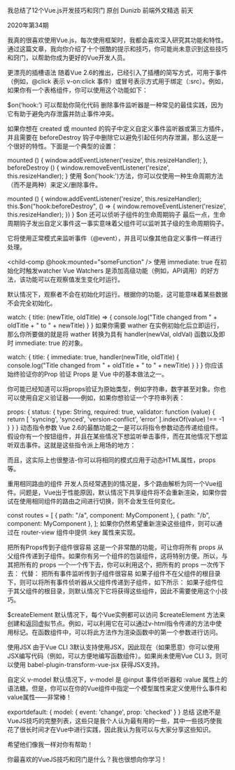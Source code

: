 我总结了12个Vue.js开发技巧和窍门
原创 Dunizb 前端外文精选 前天


2020年第34期

我真的很喜欢使用Vue.js，每次使用框架时，我都会喜欢深入研究其功能和特性。通过这篇文章，我向你介绍了十个很酷的提示和技巧，你可能尚未意识到这些技巧和窍门，以帮助你成为更好的Vue开发人员。

更漂亮的插槽语法
随着Vue 2.6的推出，已经引入了插槽的简写方式，可用于事件（例如，@click 表示 v-on:click 事件）或冒号表示方式用于绑定（:src）。例如，如果你有一个表格组件，你可以使用这个功能如下：

<template>
  ...
  <my-table>
    <template #row={ item }>
      /* 一些内容，你可以在这里自由使用“item” */
    </template>
  </my-table>
  ...
</template>
$on(‘hook:’) 可以帮助你简化代码
删除事件监听器是一种常见的最佳实践，因为它有助于避免内存泄露并防止事件冲突。

如果你想在 created 或 mounted 的钩子中定义自定义事件监听器或第三方插件，并且需要在 beforeDestroy 钩子中删除它以避免引起任何内存泄漏，那么这是一个很好的特性。下面是一个典型的设置：

mounted () {
  window.addEventListener('resize', this.resizeHandler);
},
beforeDestroy () {
  window.removeEventListener('resize', this.resizeHandler);
}
使用 $on('hook:')方法，你可以仅使用一种生命周期方法（而不是两种）来定义/删除事件。

mounted () {
  window.addEventListener('resize', this.resizeHandler);
  this.$on("hook:beforeDestroy", () => {
    window.removeEventListener('resize', this.resizeHandler);
  })
}
$on 还可以侦听子组件的生命周期钩子
最后一点，生命周期钩子发出自定义事件这一事实意味着父组件可以监听其子级的生命周期钩子。

它将使用正常模式来监听事件（@event），并且可以像其他自定义事件一样进行处理。

<child-comp @hook:mounted="someFunction" />
使用 immediate: true 在初始化时触发watcher
Vue Watchers 是添加高级功能（例如，API调用）的好方法，该功能可以在观察值发生变化时运行。

默认情况下，观察者不会在初始化时运行。根据你的功能，这可能意味着某些数据不会完全初始化。

watch: {
  title: (newTitle, oldTitle) => {
    console.log("Title changed from " + oldTitle + " to " + newTitle)
  }
}
如果你需要 wather 在实例初始化后立即运行，那么你所要做的就是将 wather 转换为具有 handler(newVal, oldVal) 函数以及即时 immediate: true 的对象。

watch: {
  title: {
    immediate: true,
    handler(newTitle, oldTitle) {
      console.log("Title changed from " + oldTitle + " to " + newTitle)
    }
  }
}
你应该始终验证你的Prop
验证 Props 是 Vue 中的基本做法之一。

你可能已经知道可以将props验证为原始类型，例如字符串，数字甚至对象。你也可以使用自定义验证器——例如，如果你想验证一个字符串列表：

props: {
  status: {
    type: String,
    required: true,
    validator: function (value) {
      return [
        'syncing',
        'synced',
        'version-conflict',
        'error'
      ].indexOf(value) !== -1
    }
  }
}
动态指令参数
Vue 2.6的最酷功能之一是可以将指令参数动态传递给组件。假设你有一个按钮组件，并且在某些情况下想监听单击事件，而在其他情况下想监听双击事件。这就是这些指令派上用场的地方：

<template>
  ...
  <aButton @[someEvent]="handleSomeEvent()" />...
</template>
<script>
  ...
  data(){
    return{
      ...
      someEvent: someCondition ? "click" : "dbclick"
    }
  },
  methods: {
    handleSomeEvent(){
      // handle some event
    }
  }
</script>
而且，这实际上也很整洁-你可以将相同的模式应用于动态HTML属性，props等。

重用相同路由的组件
开发人员经常遇到的情况是，多个路由解析为同一个Vue组件。问题是，Vue出于性能原因，默认情况下共享组件将不会重新渲染，如果你尝试在使用相同组件的路由之间进行切换，则不会发生任何变化。

const routes = [
  {
    path: "/a",
    component: MyComponent
  },
  {
    path: "/b",
    component: MyComponent
  },
];
如果你仍然希望重新渲染这些组件，则可以通过在 router-view 组件中提供 :key 属性来实现。

<template>
  <router-view :key="$route.path"></router-view>
</template>
把所有Props传到子组件很容易
这是一个非常酷的功能，可让你将所有 props 从父组件传递到子组件。如果你有另一个组件的包装组件，这将特别方便。所以，与其把所有的 props 一个一个传下去，你可以利用这个，把所有的 props 一次传下去：

<template>
  <childComponent v-bind="$props" />
</template>
代替：

<template>
  <childComponent :prop1="prop1" :prop2="prop2" :prop="prop3" :prop4="prop4" ... />
</template>
把所有事件监听传到子组件很容易
如果子组件不在父组件的根目录下，则可以将所有事件侦听器从父组件传递到子组件，如下所示：

<template>
  <div>
    ...
    <childComponentv-on="$listeners" />...	
  <div>
</template>
如果子组件位于其父组件的根目录，则默认情况下它将获得这些组件，因此不需要使用这个小技巧。

$createElement
默认情况下，每个Vue实例都可以访问 $createElement 方法来创建和返回虚拟节点。例如，可以利用它在可以通过v-html指令传递的方法中使用标记。在函数组件中，可以将此方法作为渲染函数中的第一个参数进行访问。

使用JSX
由于Vue CLI 3默认支持使用JSX，因此现在（如果愿意）你可以使用JSX编写代码（例如，可以方便地编写函数组件）。如果尚未使用Vue CLI 3，则可以使用 babel-plugin-transform-vue-jsx 获得JSX支持。

自定义 v-model
默认情况下，v-model 是 @input 事件侦听器和 :value 属性上的语法糖。但是，你可以在你的Vue组件中指定一个模型属性来定义使用什么事件和value属性——非常棒！

exportdefault: {
  model: {
    event: 'change',
    prop: 'checked'
  }
}
总结
这绝不是VueJS技巧的完整列表，这些只是我个人认为最有用的一些，其中一些技巧使我花了很长时间才在Vue中进行实践，因此我认为我可以与大家分享这些知识。

希望他们像我一样对你有帮助！

你最喜欢的VueJS技巧和窍门是什么？我也很想向你学习！